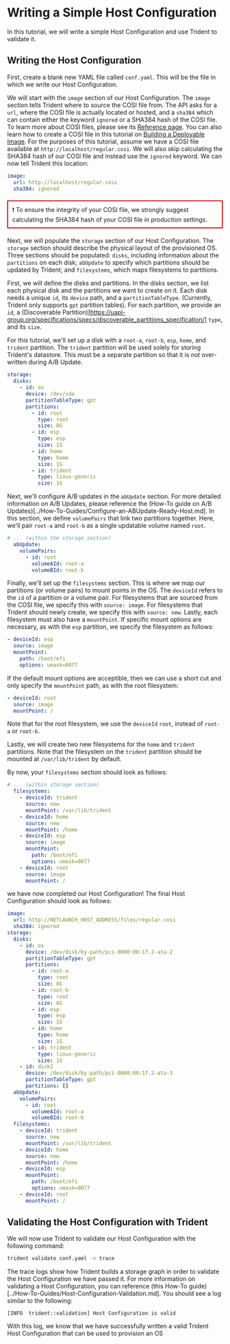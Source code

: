 
# Writing a Simple Host Configuration

In this tutorial, we will write a simple Host Configuration and use Trident to
validate it.

## Writing the Host Configuration

First, create a blank new YAML file called `conf.yaml`. This will be the file in
which we write our Host Configuration.

We will start with the `image` section of our Host Configuration. The `image`
section tells Trident where to source the COSI file from. The API asks for a
`url`, where the COSI file is actually located or hosted, and a `sha384` which
can contain either the keyword `ignored` or a SHA384 hash of the COSI file. To
learn more about COSI files, please see its [Reference
page](../Reference/COSI.md). You can also learn how to create a COSI file in
this tutorial on [Building a Deployable
Image](./Building-a-Deployable-Image.md). For the purposes of this tutorial,
assume we have a COSI file available at `http://localhost/regular.cosi`. We will
also skip calculating the SHA384 hash of our COSI file and instead use the
`ignored` keyword. We can now tell Trident this location:

```yaml
image:
  url: http://localhost/regular.cosi
  sha384: ignored
```

<div style="border: 2px solid #cc0000; padding: 10px; margin: 20px 0;">❗ To ensure the integrity of your COSI file, we strongly suggest calculating the SHA384 hash of your COSI file in production settings.</div>

Next, we will populate the `storage` section of our Host Configuration. The
`storage` section should describe the physical layout of the provisioned OS.
Three sections should be populated: `disks`, including information about the
`partitions` on each disk; `abUpdate` to specify which partitions should be
updated by Trident; and `filesystems`, which maps filesystems to partitions.

First, we will define the disks and partitions. In the disks section, we list
each physical disk and the partitions we want to create on it. Each disk needs a
unique `id`, its `device` path, and a `partitionTableType`. (Currently, Trident
only supports `gpt` partition tables). For each partition, we provide an `id`, a
(Discoverable
Partition)[https://uapi-group.org/specifications/specs/discoverable_partitions_specification/]
`type`, and its `size`.

For this tutorial, we'll set up a disk with a `root-a`, `root-b`, `esp`, `home`,
and `trident` partition. The `trident` partition will be used solely for storing
Trident's datastore. This must be a separate partition so that it is not
over-written during A/B Update.

```yaml
storage:
  disks:
    - id: os
      device: /dev/sda
      partitionTableType: gpt
      partitions:
        - id: root
          type: root
          size: 8G
        - id: esp
          type: esp
          size: 1G
        - id: home
          type: home
          size: 1G
        - id: trident
          type: linux-generic
          size: 1G
```

Next, we'll configure A/B updates in the `abUpdate` section. For more detailed
information on A/B Updates, please reference the (How-To guide on A/B
Updates)[../How-To-Guides/Configure-an-ABUpdate-Ready-Host.md]. In this section,
we define `volumePairs` that link two partitions together. Here, we'll pair
`root-a` and `root-b` as a single updatable volume named `root`.

```yaml
# ... (within the storage section)
  abUpdate:
    volumePairs:
      - id: root
        volumeAId: root-a
        volumeBId: root-b
```

Finally, we'll set up the `filesystems` section. This is where we map our
partitions (or volume pairs) to mount points in the OS. The `deviceId` refers to
the `id` of a partition or a volume pair. For filesystems that are sourced from
the COSI file, we specify this with `source: image`. For filesystems that
Trident should newly create, we specify this with `source: new`. Lastly, each
filesystem must also have a `mountPoint`. If specific mount options are
necessary, as with the `esp` partition, we specify the filesystem as follows:

```yaml
- deviceId: esp
  source: image
  mountPoint: 
    path: /boot/efi
    options: umask=0077
```

If the default mount options are acceptible, then we can use a short cut and
only specify the `mountPoint` path, as with the root filesystem:

```yaml
- deviceId: root
  source: image
  mountPoint: /
```

Note that for the root filesystem, we use the `deviceId` `root`, instead of
`root-a` or `root-b`.

Lastly, we will create two new filesystems for the `home` and `trident`
partitions. Note that the filesystem on the `trident` partition should be
mounted at `/var/lib/trident` by default.

By now, your `filesystems` section should look as follows:

```yaml
# ... (within storage section)
  filesystems:
    - deviceId: trident
      source: new
      mountPoint: /var/lib/trident
    - deviceId: home
      source: new
      mountPoint: /home
    - deviceId: esp
      source: image
      mountPoint:
        path: /boot/efi
        options: umask=0077
    - deviceId: root
      source: image
      mountPoint: /
```

we have now completed our Host Configuration! The final Host Configuration
should look as follows:

```yaml
image:
  url: http://NETLAUNCH_HOST_ADDRESS/files/regular.cosi
  sha384: ignored
storage:
  disks:
    - id: os
      device: /dev/disk/by-path/pci-0000:00:1f.2-ata-2
      partitionTableType: gpt
      partitions:
        - id: root-a
          type: root
          size: 8G
        - id: root-b
          type: root
          size: 8G
        - id: esp
          type: esp
          size: 1G
        - id: home
          type: home
          size: 1G
        - id: trident
          type: linux-generic
          size: 1G
    - id: disk2
      device: /dev/disk/by-path/pci-0000:00:1f.2-ata-3
      partitionTableType: gpt
      partitions: []
  abUpdate:
    volumePairs:
      - id: root
        volumeAId: root-a
        volumeBId: root-b
  filesystems:
    - deviceId: trident
      source: new
      mountPoint: /var/lib/trident
    - deviceId: home
      source: new
      mountPoint: /home
    - deviceId: esp
      mountPoint:
        path: /boot/efi
        options: umask=0077
    - deviceId: root
      mountPoint: /
```

## Validating the Host Configuration with Trident

We will now use Trident to validate our Host Configuration with the following
command:

```bash
trident validate conf.yaml -v trace
```

The trace logs show how Trident builds a storage graph in order to validate the
Host Configuration we have passed it. For more information on validating a Host
Configuration, you can reference (this How-To
guide)[../How-To-Guides/Host-Configuration-Validation.md]. You should see a log
similar to the following:

`[INFO  trident::validation] Host Configuration is valid`

With this log, we know that we have successfully written a valid Trident Host
Configuration that can be used to provision an OS